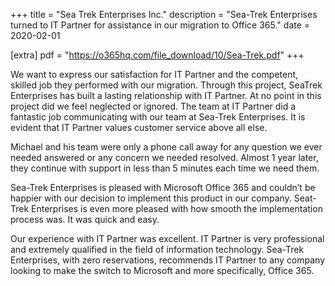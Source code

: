 +++
title = "Sea Trek Enterprises Inc."
description = "Sea-Trek Enterprises turned to IT Partner for assistance in our migration to Office 365."
date = 2020-02-01

[extra]
pdf = "https://o365hq.com/file_download/10/Sea-Trek.pdf"
+++

We want to express our satisfaction for IT Partner and the competent, skilled job they performed with our migration. Through this project, SeaTrek Enterprises has built a lasting relationship with IT Partner. At no point in this project did we feel neglected or ignored. The team at IT Partner did a fantastic job communicating with our team at Sea-Trek Enterprises. It is evident that IT Partner values customer service above all else.

Michael and his team were only a phone call away for any question we ever needed answered or any concern we needed resolved. Almost 1 year later, they continue with support in less than 5 minutes each time we need them.

Sea-Trek Enterprises is pleased with Microsoft Office 365 and couldn’t be happier with our decision to implement this product in our company. Seat-Trek Enterprises is even more pleased with how smooth the implementation process was. It was quick and easy. 

Our experience with IT Partner was excellent. IT Partner is very professional and extremely qualified in the field of information technology. Sea-Trek Enterprises, with zero reservations, recommends IT Partner to any company looking to make the switch to Microsoft and more specifically, Office 365.